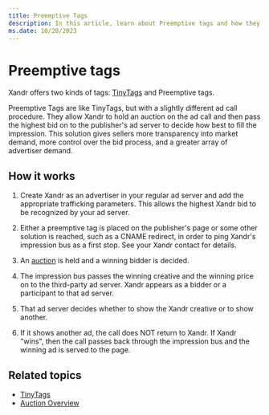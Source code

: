 ```yaml
---
title: Preemptive Tags
description: In this article, learn about Preemptive tags and how they work.
ms.date: 10/28/2023
---
```


# Preemptive tags

Xandr offers two kinds of tags: [TinyTags](tinytags.md) and Preemptive tags.

Preemptive Tags are like TinyTags, but with a slightly different ad call procedure. They allow Xandr to hold an auction on the ad call and then pass the highest bid on to the publisher's ad server to decide how best to fill the impression. This solution gives sellers more transparency into market demand, more control over the bid process, and a greater array of advertiser demand.

## How it works

1. Create Xandr as an advertiser in your regular ad server and add the appropriate trafficking parameters. This allows the highest Xandr bid to be recognized by your ad server.

1. Either a preemptive tag is placed on the publisher's page or some other solution is reached, such as a CNAME redirect, in order to ping Xandr's impression bus as a first stop. See your Xandr contact for details.

1. An [auction](auction-overview.md) is held and a winning bidder is decided.

1. The impression bus passes the winning creative and the winning price on to the third-party ad server. Xandr appears as a bidder or a participant to that ad server.

1. That ad server decides whether to show the Xandr creative or to show another.

1. If it shows another ad, the call does NOT return to Xandr. If Xandr "wins", then the call passes back through the impression bus and the winning ad is served to the page.

## Related topics

- [TinyTags](tinytags.md)
- [Auction Overview](auction-overview.md)
